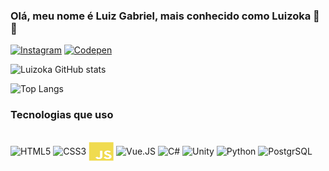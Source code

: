  ### Olá, meu nome é Luiz Gabriel, mais conhecido como Luizoka 👋😄

[![Instagram](https://img.shields.io/badge/Instagram-E4405F?style=for-the-badge&logo=instagram&logoColor=white)](https://www.instagram.com/luizoka_/)
[![Codepen](https://img.shields.io/badge/Codepen-000000?style=for-the-badge&logo=codepen&logoColor=white)](https://codepen.io/Luizoka)

![Luizoka GitHub stats](https://github-readme-stats.vercel.app/api?username=Luizoka&show_icons=true&theme=radical)

![Top Langs](https://github-readme-stats.vercel.app/api/top-langs/?username=Luizoka&layout=compact&theme=dracula)

### Tecnologias que uso 
<div style="display: inline-block">
    <br/>
    <img align="center" alt="HTML5" src="https://img.shields.io/badge/HTML5-E34F26?style=for-the-badge&logo=html5&logoColor=white"/>
    <img align="center" alt="CSS3" src="https://img.shields.io/badge/CSS-239120?&style=for-the-badge&logo=css3&logoColor=white"/>
    <img align="center" alt="JavaScript" height="30" width="40"  src="https://raw.githubusercontent.com/devicons/devicon/master/icons/javascript/javascript-plain.svg"/>
    <img align="center" alt="Vue.JS" height="30" width="40"  src="https://img.shields.io/badge/Vue.js-35495E?style=for-the-badge&logo=vue.js&logoColor=4FC08D"/>
    <img align="center" alt="C#" src="https://img.shields.io/badge/C%23-239120?style=for-the-badge&logo=c-sharp&logoColor=white"/>
    <img align="center" alt="Unity" src="https://img.shields.io/badge/Unity-100000?style=for-the-badge&logo=unity&logoColor=white"/>
    <img align="center" alt="Python" src="https://img.shields.io/badge/Python-14354C?style=for-the-badge&logo=python&logoColor=white"/>
    <img align="center" alt="PostgrSQL" src="https://img.shields.io/badge/PostgreSQL-316192?style=for-the-badge&logo=postgresql&logoColor=white"/>
</div>
